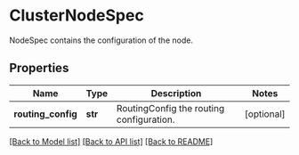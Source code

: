 # ClusterNodeSpec

NodeSpec contains the configuration of the node.
## Properties
Name | Type | Description | Notes
------------ | ------------- | ------------- | -------------
**routing_config** | **str** | RoutingConfig the routing configuration. | [optional] 

[[Back to Model list]](../README.md#documentation-for-models) [[Back to API list]](../README.md#documentation-for-api-endpoints) [[Back to README]](../README.md)


